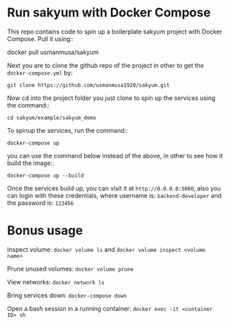 # Run sakyum with Docker Compose

This repo contains code to spin up a boilerplate sakyum project with Docker Compose. Pull it using::

  docker pull usmanmusa/sakyum

Next you are to clone the github repo of the project in other to get the `docker-compose.yml` by:

```
git clone https://github.com/usmanmusa1920/sakyum.git
```

Now cd into the project folder you just clone to spin up the services using the command::

```
cd sakyum/example/sakyum_demo
```

To spinup the services, run the command::

```
docker-compose up
```

you can use the command below instead of the above, in other to see how it build the image::

```
docker-compose up --build
```

Once the services build up, you can visit it at `http://0.0.0.0:5000`, also you can login with these credentials, where username is: `backend-developer` and the password is: `123456`

# Bonus usage

Inspect volume:
`docker volume ls`
and
`docker volume inspect <volume name>`

Prune unused volumes:
`docker volume prune`

View networks:
`docker network ls`

Bring services down:
`docker-compose down`

Open a bash session in a running container:
`docker exec -it <container ID> sh`
